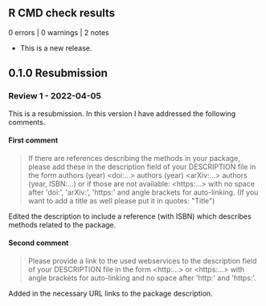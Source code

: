 ## R CMD check results

0 errors \| 0 warnings \| 2 notes

-   This is a new release.

## 0.1.0 Resubmission

### Review 1 - 2022-04-05

This is a resubmission. In this version I have addressed the following comments.

#### First comment

> If there are references describing the methods in your package, please add these in the description field of your DESCRIPTION file in the form authors (year) \<doi:...\> authors (year) \<arXiv:...\> authors (year, ISBN:...) or if those are not available: \<https:...\> with no space after 'doi:', 'arXiv:', 'https:' and angle brackets for auto-linking. (If you want to add a title as well please put it in quotes: "Title")

Edited the description to include a reference (with ISBN) which describes methods related to the package.

#### Second comment

> Please provide a link to the used webservices to the description field of your DESCRIPTION file in the form \<http:...\> or \<https:...\> with angle brackets for auto-linking and no space after 'http:' and 'https:'.

Added in the necessary URL links to the package description.
